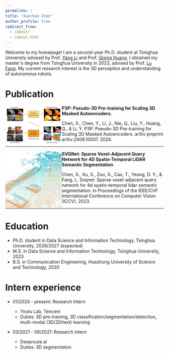 ```yaml
---
permalink: /
title: "Xuechao Chen"
author_profile: true
redirect_from: 
  - /about/
  - /about.html
---
```


Welcome to my homepage! I am a second-year Ph.D. student at Tsinghua University advised by Prof. [Yang Li](https://scholar.google.com/citations?user=_qMiOloAAAAJ) and Prof. [Qixing Huang](https://scholar.google.com/citations?user=pamL_rIAAAAJ). I obtained my master's degree from Tsinghua University in 2023, advised by Prof. [Lu Fang](https://scholar.google.com/citations?user=C1YeBLMAAAAJ). My current research interest is the 3D perception and understanding of autonomous robots. 

Publication
======

<div class="publication_container" onclick="toggleDetails('119ss2');">
    
  <div class="publication_image"><img src="/images/p3p.png" width="180" align="left"></div>
  <div class="publication_title"><b>P3P: Pseudo-3D Pre-training for Scaling 3D Masked Autoencoders.</b><br>
    <p> Chen, X., Chen, Y., Li, J., Nie, Q., Liu, Y., Huang, Q., & Li, Y. P3P: Pseudo-3D Pre-training for Scaling 3D Masked Autoencoders. arXiv preprint arXiv:2408.10007. 2024.
    </p>
  </div>
    
</div>

----------------

<div class="publication_container" onclick="toggleDetails('119ss2');">
    
  <div class="publication_image"><img src="/images/svqnet.png" width="180" align="left"></div>
  <div class="publication_title"><b>SVQNet: Sparse Voxel-Adjacent Query Network for 4D Spatio-Temporal LiDAR Semantic Segmentation</b><br>
    <p> Chen, X., Xu, S., Zou, X., Cao, T., Yeung, D. Y., & Fang, L. Svqnet: Sparse voxel-adjacent query network for 4d spatio-temporal lidar semantic segmentation. In Proceedings of the IEEE/CVF International Conference on Computer Vision (ICCV). 2023.
    </p>
  </div>
    
</div>

----------------


Education
======
* Ph.D. student in Data Science and Information Technology, Tsinghua University, 2026/2027 (expected)
* M.S. in Data Science and Information Technology, Tsinghua University, 2023
* B.S. in Communication Engineering, Huazhong University of Science and Technology, 2020

Intern experience
======
* 01/2024 - present: Research Intern
  * Youtu Lab, Tencent
  * Duties: 3D pre-training, 3D classification/segmentation/detection, multi-modal (3D/2D/text) learning

* 03/2021 - 09/2021: Research Intern
  * Deeproute.ai
  * Duties: 3D segmentation

